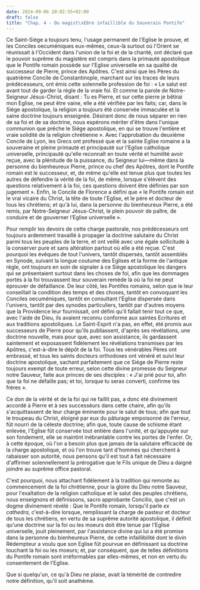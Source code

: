 ```yaml
---
date: 2024-09-06 20:02:55+02:00
draft: false
title: "Chap. 4 - Du magist\xE8re infaillible du Souverain Pontife"
---
```





Ce Saint-Siége a toujours tenu, l'usage permanent de l'Eglise le prouve, et les Conciles oecuméniques eux-mêmes, ceux-là surtout où l'Orient se réunissait à l'Occident dans l'union de la foi et de la charité, ont déclaré que le pouvoir suprême du magistère est compris dans la primauté apostolique que le Pontife romain possède sur l'Eglise universelle en sa qualité de successeur de Pierre, prince des Apôtres. C'est ainsi que les Pères du quatrième Concile de Constantinople, marchant sur les traces de leurs prédécesseurs, ont émis cette solennelle profession de foi : « Le salut est avant tout de garder la règle de la vraie foi. Et comme la parole de Notre-Seigneur Jésus-Christ, disant : Tu es Pierre, et sur cette pierre je bêtirai mon Eglise, ne peut être vaine, elle a été vérifiée par les faits; car, dans le Siége apostolique, la religion a toujours été conservée immaculée et la saine doctrine toujours enseignée. Désirant donc de nous séparer en rien de sa foi et de sa doctrine, nous espérons mériter d'être dans l'unique communion que prêche le Siége apostolique, en qui se trouve l'entière et vraie solidité de la religion chrétienne ». Avec l'approbation du deuxième Concile de Lyon, les Grecs ont professé que et la sainte Eglise romaine a la souveraine et pleine primauté et principauté sur l'Eglise catholique universelle, principauté qu'elle reconnaît en toute vérité et humilité avoir reçue, avec la plénitude de la puissance, du Seigneur lui—même dans la personne du bienheureux Pierre, prince ou chef des Apôtres, dont le Pontife romain est le successeur, et, de même qu'elle est tenue plus que toutes les autres de défendre la vérité de la foi, de même, lorsque s'élèvent des questions relativement à la foi, ces questions doivent être définies par son jugement ». Enfin, le Concile de Florence a défini que « le Pontife romain est le vrai vicaire du Christ, la tête de toute l'Eglise, et le père et docteur de tous les chrétiens; et qu'à lui, dans la personne du bienheureux Pierre, a été remis, par Notre-Seigneur Jésus-Christ, le plein pouvoir de paître, de conduire et de gouverner l‘Eglise universelle ».

Pour remplir les devoirs de cette charge pastorale, nos prédécesseurs ont toujours ardemment travaillé à propager la doctrine salutaire du Christ parmi tous les peuples de la terre, et ont veillé avec une égale sollicitude à la conserver pure et sans altération partout où elle a été reçue. C'est pourquoi les évêques de tout l'univers, tantôt dispersés, tantôt assemblés en Synode, suivant la longue coutume des Eglises et la forme de l'antique règle, ont toujours en soin de signaler à ce Siège apostolique les dangers qui se présentaient surtout dans les choses de foi, afin que les dommages portés à la foi trouvassent leur souverain remède là où la foi ne peut éprouver de défaillance. De leur côté, les Pontifes romains, selon que le leur conseillait la condition des temps et des choses, tantôt en convoquant les Conciles oecuméniques, tantôt en consultant l'Eglise dispersée dans l'univers, tantôt par des synodes particuliers, tantôt par d'autres moyens que la Providence leur fournissait, ont défini qu'il fallait tenir tout ce que, avec l'aide de Dieu, ils avaient reconnu conforme aux saintes Ecritures et aux traditions apostoliques. Le Saint-Esprit n'a pas, en effet, été promis aux successeurs de Pierre pour qu'ils publiassent, d'après ses révélations, une doctrine nouvelle, mais pour que, avec son assistance, ils gardassent saintement et exposassent fidèlement les révélations transmises par les Apôtres, c'est-à-dire le dépôt de la foi. Tous les vénérables Pères ont embrassé, et tous les saints docteurs orthodoxes ont vénéré et suivi leur doctrine apostolique, sachant parfaitement que ce Siége de Pierre reste toujours exempt de toute erreur, selon cette divine promesse du Seigneur notre Sauveur, faite aux princes de ses disciples : « J'ai prié pour toi, afin que ta foi ne défaille pas; et toi, lorsque tu seras converti, confirme tes frères ».

Ce don de la vérité et de la foi qui ne faillit pas, a donc été divinement accordé à Pierre et à ses successèurs dans cette chaire, afin qu'ils s'acquittassent de leur charge éminente pour le salut de tous; afin que tout le troupeau du Christ, éloigné par eux du pâturage empoisonné de l'erreur, fût nourri de la céleste doctrine; afin que, toute cause de schisme étant enlevée, l'Eglise fût conservée tout entière dans l'unité, et qu'appuyée sur son fondement, elle se maintint inébranlable contre les portes de l'enfer. Or, à cette époque, où l'on a besoin plus que jamais de la salutaire efficacité de la charge apostolique, et où l'on trouve tant d'hommes qui cherchent à rabaisser son autorité, nous pensons qu'il est tout à fait nécessaire d'affirmer solennellement la prérogative que le Fils unique de Dieu a daigné joindre au suprême office pastoral.

C'est pourquoi, nous attachant fidèlement à la tradition qui remonte au commencement de la foi chrétienne, pour la gloire du Dieu notre Sauveur, pour l'exaltation de la religion catholique et le salut des peuples chrétiens, nous enseignons et définissons, sacro approbante Concilio, que c'est un dogme divinement révélé : Que le Pontife romain, lorsqu'il parle *ex cathedra*, c'est-à-dire lorsque, remplissant la charge de pasteur et docteur de tous les chrétiens, en vertu de sa suprême autorité apostolique, il définit qu'une doctrine sur la foi ou les moeurs doit être tenue par l'Eglise universelle, jouit pleinement, par l'assistance divine qui lui a été promise dans la personne du bienheureux Pierre, de cette infaillibilité dont le divin Rédempteur a voulu que son Eglise fût pourvue en définissant sa doctrine touchant la foi ou les moeurs; et, par conséquent, que de telles définitions du Pontife romain sont irréformables par elles-mêmes, et non en vertu du consentement de l'Eglise.

Que si quelqu'un, ce qu'à Dieu ne plaise, avait la témérité de contredire notre définition, qu'il soit anathème.


